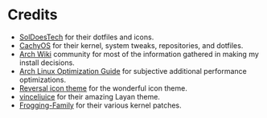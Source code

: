 # Credits

- [SolDoesTech](https://github.com/SolDoesTech) for their dotfiles and icons.
- [CachyOS](https://github.com/CachyOS) for their kernel, system tweaks, repositories, and dotfiles.
- [Arch Wiki](https://wiki.archlinux.org/) community for most of the information gathered in making my install decisions.
- [Arch Linux Optimization Guide](https://ventureo.codeberg.page/) for subjective additional performance optimizations.
- [Reversal icon theme](https://github.com/yeyushengfan258/Reversal-icon-theme) for the wonderful icon theme.
- [vinceliuice](https://github.com/vinceliuice) for their amazing Layan theme.
- [Frogging-Family](https://github.com/Frogging-Family) for their various kernel patches.